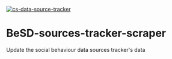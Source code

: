 [![cs-data-source-tracker](https://github.com/ndongamadu/BeSD-sources-tracker-scraper/actions/workflows/datasource-tracker.yml/badge.svg)](https://github.com/ndongamadu/BeSD-sources-tracker-scraper/actions/workflows/datasource-tracker.yml)
# BeSD-sources-tracker-scraper

Update the social behaviour data sources tracker's data
